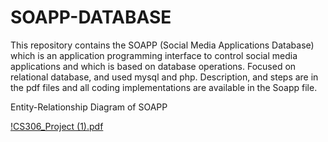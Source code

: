 # SOAPP-DATABASE
This repository contains the SOAPP (Social Media Applications Database) which is an application programming interface to control social media applications and which is based on database operations. Focused on relational database, and used mysql and php. Description, and steps are in the pdf files and all coding implementations are available in the Soapp file.

Entity-Relationship Diagram of SOAPP

[!CS306_Project (1).pdf](https://github.com/abilals58/SOAPP-DATABASE/files/10549002/CS306_Project.1.pdf)

